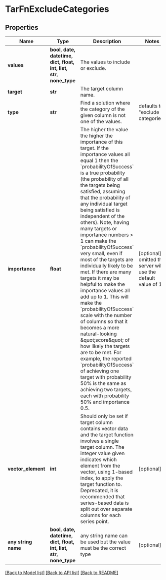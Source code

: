 # TarFnExcludeCategories


## Properties
Name | Type | Description | Notes
------------ | ------------- | ------------- | -------------
**values** | **bool, date, datetime, dict, float, int, list, str, none_type** | The values to include or exclude. | 
**target** | **str** | The target column name. | 
**type** | **str** | Find a solution where the category of the given column is not one of the values. | defaults to "exclude categories"
**importance** | **float** | The higher the value the higher the importance of this target.  If the importance values all equal 1 then the &#x60;probabilityOfSuccess&#x60; is a true probability (the probability of all the targets being satisfied, assuming that the probability of any individual target being satisfied is independent of the others).  Note, having many targets or importance numbers &gt; 1 can make the &#x60;probabilityOfSuccess&#x60; very small, even if most of the targets are individually likely to be met. If there are many targets it may be helpful to make the importance values all add up to 1. This will make the &#x60;probabilityOfSuccess&#x60; scale with the number of columns so that it becomes a more natural-looking \&quot;score\&quot; of how likely the targets are to be met. For example, the reported &#x60;probabilityOfSuccess&#x60; of achieving one target with probability 50% is the same as achieving two targets, each with probability 50% and importance 0.5.  | [optional]  if omitted the server will use the default value of 1
**vector_element** | **int** | Should only be set if target column contains vector data and the target function involves a single target column. The integer value given indicates which element from the vector, using 1-based index, to apply the target function to. Deprecated, it is recommended that series-based data is split out over separate columns for each series point.  | [optional] 
**any string name** | **bool, date, datetime, dict, float, int, list, str, none_type** | any string name can be used but the value must be the correct type | [optional]

[[Back to Model list]](../README.md#documentation-for-models) [[Back to API list]](../README.md#documentation-for-api-endpoints) [[Back to README]](../README.md)


